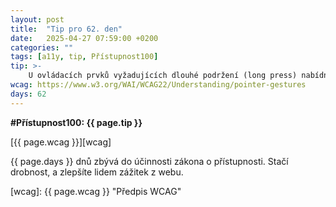 ```yaml
---
layout: post
title:  "Tip pro 62. den"
date:   2025-04-27 07:59:00 +0200
categories: ""
tags: [a11y, tip, Přístupnost100]
tip: >- 
    U ovládacích prvků vyžadujících dlouhé podržení (long press) nabídněte alternativní způsob (např. jednorázové klepnutí na tlačítko) pro ty, kdo nemohou tlačítko držet.
wcag: https://www.w3.org/WAI/WCAG22/Understanding/pointer-gestures
days: 62
---
```

**#Přístupnost100: {{ page.tip }}**

[{{ page.wcag }}][wcag]

{{ page.days }} dnů zbývá do účinnosti zákona o přístupnosti. Stačí drobnost, a zlepšíte lidem zážitek z webu.

[wcag]: {{ page.wcag }} "Předpis WCAG"
